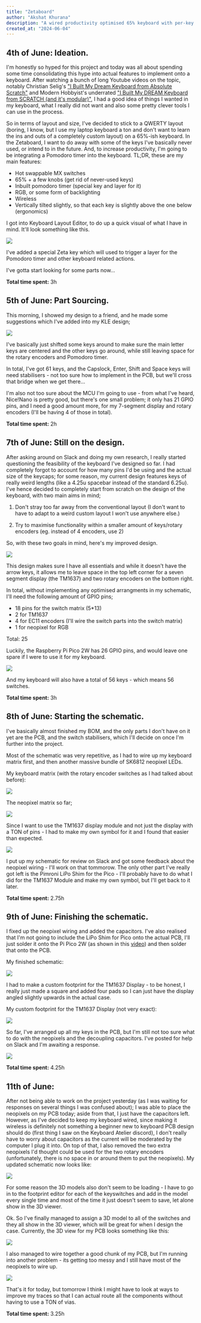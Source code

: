 ```yaml
---
title: "Zetaboard"
author: "Akshat Khurana"
description: "A wired productivity optimised 65% keyboard with per-key RGB lighting and a Pomodoro timer!"
created_at: "2024-06-04"
---
```


## 4th of June: Ideation.
I'm honestly so hyped for this project and today was all about spending some time consolidating this hype into actual features to implement onto a keyboard. After watching a bunch of long Youtube videos on the topic, notably Christian Selig's ["I Built My Dream Keyboard from Absolute Scratch"](https://www.youtube.com/watch?v=7UXsD7nSfDY&t=1179s) and Modern Hobbyist's underrated ["I Built My DREAM Keyboard from SCRATCH (and it's modular)"](https://www.youtube.com/watch?v=KwFWBdfZKnI), I had a good idea of things I wanted in my keyboard, what I really did not want and also some pretty clever tools I can use in the process.

So in terms of layout and size, I've decided to stick to a QWERTY layout (boring, I know, but I use my laptop keyboard a ton and don't want to learn the ins and outs of a completely custom layout) on a 65%-ish keyboard. In the Zetaboard, I want to do away with some of the keys I've basically never used, or intend to in the future. And, to increase productivity, I'm going to be integrating a Pomodoro timer into the keyboard. TL;DR, these are my main features:

- Hot swappable MX switches
- 65% + a few knobs (get rid of never-used keys)
- Inbuilt pomodoro timer (special key and layer for it)
- RGB, or some form of backlighting
- Wireless
- Vertically tilted slightly, so that each key is slightly above the one below (ergonomics)

I got into Keyboard Layout Editor, to do up a quick visual of what I have in mind. It'll look something like this.

![](images/annotated_layout.jpg)

I've added a special Zeta key which will used to trigger a layer for the Pomodoro timer and other keyboard related actions.

I've gotta start looking for some parts now...

**Total time spent:** 3h

## 5th of June: Part Sourcing.
This morning, I showed my design to a friend, and he made some suggestions which I've added into my KLE design;

![](images/updated_layout.jpg)

I've basically just shifted some keys around to make sure the main letter keys are centered and the other keys go around, while still leaving space for the rotary encoders and Pomodoro timer.

In total, I've got 61 keys, and the Capslock, Enter, Shift and Space keys will need stabilisers - not too sure how to implement in the PCB, but we'll cross that bridge when we get there...

I'm also not too sure about the MCU I'm going to use - from what I've heard, Nice!Nano is pretty good, but there's one small problem; it only has 21 GPIO pins, and I need a good amount more, for my 7-segment display and rotary encoders (I'll be having 4 of those in total).

**Total time spent:** 2h

## 7th of June: Still on the design.
After asking around on Slack and doing my own research, I really started questioning the feasibility of the keyboard I've designed so far. I had completely forgot to account for how many pins I'd be using and the actual size of the keycaps; for some reason, my current design features keys of really weird lengths (like a 4.25u spacebar instead of the standard 6.25u). I've hence decided to completely start from scratch on the design of the keyboard, with two main aims in mind;

1. Don't stray too far away from the conventional layout (I don't want to have to adapt to a weird custom layout I won't use anywhere else.)

2. Try to maximise functionality within a smaller amount of keys/rotary encoders (eg. instead of 4 encoders, use 2)

So, with these two goals in mind, here's my improved design.

![](images/improved_layout.jpg)

This design makes sure I have all essentials and while it doesn't have the arrow keys, it allows me to leave space in the top left corner for a seven segment display (the TM1637) and two rotary encoders on the bottom right.

In total, without implementing any optimised arrangments in my schematic, I'll need the following amount of GPIO pins;

- 18 pins for the switch matrix (5*13)
- 2 for TM1637
- 4 for EC11 encoders (I'll wire the switch parts into the switch matrix)
- 1 for neopixel for RGB

Total: 25

Luckily, the Raspberry Pi Pico 2W has 26 GPIO pins, and would leave one spare if I were to use it for my keyboard.

![](images/pico_2W_pinout.svg)

And my keyboard will also have a total of 56 keys - which means 56 switches.

**Total time spent:** 3h

## 8th of June: Starting the schematic.
I've basically almost finished my BOM, and the only parts I don't have on it yet are the PCB, and the switch stabilisers, which I'll decide on once I'm further into the project.

Most of the schematic was very repetitive, as I had to wire up my keyboard matrix first, and then another massive bundle of SK6812 neopixel LEDs.

My keyboard matrix (with the rotary encoder switches as I had talked about before):

![](images/keyboard_matrix_08_Jun.png)

The neopixel matrix so far;

![](images/neopixels_08_Jun.png)

Since I want to use the TM1637 display module and not just the display with a TON of pins - I had to make my own symbol for it and I found that easier than expected.

![](images/TM1637_custom.png)

I put up my schematic for review on Slack and got some feedback about the neopixel wiring - I'll work on that tommorow. The only other part I've really got left is the Pimroni LiPo Shim for the Pico - I'll probably have to do what I did for the TM1637 Module and make my own symbol, but I'll get back to it later. 

**Total time spent:** 2.75h

## 9th of June: Finishing the schematic.
I fixed up the neopixel wiring and added the capacitors. I've also realised that I'm not going to include the LiPo Shim for Pico onto the actual PCB, I'll just solder it onto the Pi Pico 2W (as shown in this [video](https://www.youtube.com/watch?v=wPQf_Pz0APA)) and then solder that onto the PCB.

My finished schematic:

![](images/complete_schematic_09_Jun.png)

I had to make a custom footprint for the TM1637 Display - to be honest, I really just made a square and added four pads so I can just have the display angled slightly upwards in the actual case.

My custom footprint for the TM1637 Display (not very exact):

![](images/TM1637_footprint.png)

So far, I've arranged up all my keys in the PCB, but I'm still not too sure what to do with the neopixels and the decoupling capacitors. I've posted for help on Slack and I'm awaiting a response.

![](images/PCB_09_Jun.png)

**Total time spent:** 4.25h

## 11th of June:
After not being able to work on the project yesterday (as I was waiting for responses on several things I was confused about); I was able to place the neopixels on my PCB today; aside from that, I just have the capacitors left. However, as I've decided to keep my keyboard wired, since making it wireless is definitely not something a beginner new to keyboard PCB design should do (first thing I saw on the Keyboard Atelier discord), I don't really have to worry about capacitors as the current will be moderated by the computer I plug it into. On top of that, I also removed the two extra neopixels I'd thought could be used for the two rotary encoders (unfortunately, there is no space in or around them to put the neopixels). My updated schematic now looks like:

![](images/schematic_11_Jun.png)

For some reason the 3D models also don't seem to be loading - I have to go in to the footprint editor for each of the keyswitches and add in the model every single time and most of the time it just doesn't seem to save, let alone show in the 3D viewer. 

Ok. So I've finally managed to assign a 3D model to all of the switches and they all show in the 3D viewer, which will be great for when I design the case. Currently, the 3D view for my PCB looks something like this:

![](images/3DPCB_11_Jun.png)

I also managed to wire together a good chunk of my PCB, but I'm running into another problem - its getting too messy and I still have most of the neopixels to wire up. 

![](images/PCB_11_Jun.png)

That's it for today, but tomorrow I think I might have to look at ways to improve my traces so that I can actual route all the components without having to use a TON of vias.

**Total time spent:** 3.25h